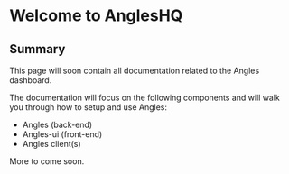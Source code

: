 # Welcome to AnglesHQ

## Summary
This page will soon contain all documentation related to the Angles dashboard. 

The documentation will focus on the following components and will walk you through how to setup and use Angles:
- Angles (back-end)
- Angles-ui (front-end)
- Angles client(s)

More to come soon.
